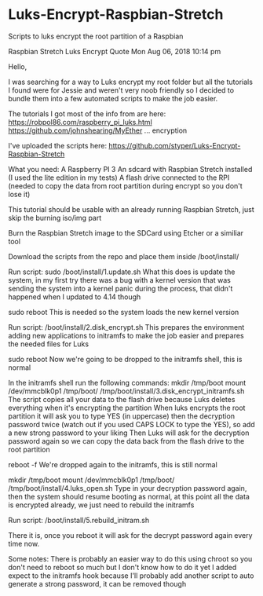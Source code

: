 # Luks-Encrypt-Raspbian-Stretch
Scripts to luks encrypt the root partition of a Raspbian 

Raspbian Stretch Luks Encrypt
Quote
Mon Aug 06, 2018 10:14 pm

Hello,

I was searching for a way to Luks encrypt my root folder but all the tutorials I found were for Jessie and weren't very noob friendly so I decided to bundle them into a few automated scripts to make the job easier.

The tutorials I got most of the info from are here:
https://robpol86.com/raspberry_pi_luks.html
https://github.com/johnshearing/MyEther ... encryption

I've uploaded the scripts here:
https://github.com/styper/Luks-Encrypt-Raspbian-Stretch

What you need:
A Raspberry PI 3
An sdcard with Raspbian Stretch installed (I used the lite edition in my tests)
A flash drive connected to the RPI (needed to copy the data from root partition during encrypt so you don't lose it)

This tutorial should be usable with an already running Raspbian Stretch, just skip the burning iso/img part

Burn the Raspbian Stretch image to the SDCard using Etcher or a similiar tool

Download the scripts from the repo and place them inside /boot/install/

Run script: sudo /boot/install/1.update.sh
What this does is update the system, in my first try there was a bug with a kernel version that was sending the system into a kernel panic during the process, that didn't happened when I updated to 4.14 though

sudo reboot
This is needed so the system loads the new kernel version

Run script: /boot/install/2.disk_encrypt.sh
This prepares the environment adding new applications to initramfs to make the job easier and prepares the needed files for Luks

sudo reboot
Now we're going to be dropped to the initramfs shell, this is normal

In the initramfs shell run the following commands:
mkdir /tmp/boot
mount /dev/mmcblk0p1 /tmp/boot/
/tmp/boot/install/3.disk_encrypt_initramfs.sh
The script copies all your data to the flash drive because Luks deletes everything when it's encrypting the partition
When luks encrypts the root partition it will ask you to type YES (in uppercase) then the decryption password twice (watch out if you used CAPS LOCK to type the YES), so add a new strong password to your liking
Then Luks will ask for the decryption password again so we can copy the data back from the flash drive to the root partition

reboot -f
We're dropped again to the initramfs, this is still normal

mkdir /tmp/boot
mount /dev/mmcblk0p1 /tmp/boot/
/tmp/boot/install/4.luks_open.sh
Type in your decryption password again, then the system should resume booting as normal, at this point all the data is encrypted already, we just need to rebuild the initramfs

Run script: /boot/install/5.rebuild_initram.sh

There it is, once you reboot it will ask for the decrypt password again every time now.

Some notes:
There is probably an easier way to do this using chroot so you don't need to reboot so much but I don't know how to do it yet
I added expect to the initramfs hook because I'll probably add another script to auto generate a strong password, it can be removed though

